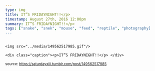 ```yaml
---
type: img
title: IT”S FRIDAYNIGHT!!</p> 
timestamp: August 27th, 2016 12:00pm
summary: IT”S FRIDAYNIGHT!!</p> 
tags: ["snake", "snek", "mouse", "feed", "reptile", "photography]
---
```


                
                
                
                                                                                        <img src="../media/149562517985.gif"/>
                                                                                          <div class="caption"><p>IT”S FRIDAYNIGHT!!</p> </div>
                                    
                
                
                
                
                                
<small>source: https://saturdayxiii.tumblr.com/post/149562517985</small>